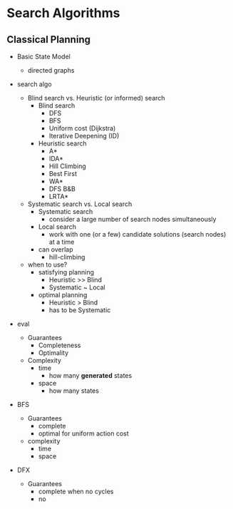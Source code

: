 # Search Algorithms

## Classical Planning
+ Basic State Model
    * directed graphs
+ search algo
    * Blind search vs. Heuristic (or informed) search
        - Blind search
            + DFS
            + BFS
            + Uniform cost (Dijkstra)
            + Iterative Deepening (ID)
        - Heuristic search
            + A*
            + IDA*
            + Hill Climbing
            + Best First
            + WA*
            + DFS B&B
            + LRTA*
    * Systematic search vs. Local search
        - Systematic search
            + consider a large number of search nodes simultaneously
        - Local search
            + work with one (or a few) candidate solutions (search nodes) at a time
        - can overlap
            + hill-climbing
    + when to use?
        * satisfying planning
            - Heuristic >> Blind
            - Systematic ~ Local
        * optimal planning
            - Heuristic > Blind
            - has to be Systematic

+ eval
    * Guarantees
        - Completeness
        - Optimality
    * Complexity
        - time
            + how many __generated__ states
        - space
            + how many states

+ BFS
    * Guarantees
        - complete
        - optimal for uniform action cost
    * complexity
        - time
        - space

+ DFX
    * Guarantees
        - complete when no cycles
        - no
